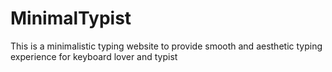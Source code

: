 # MinimalTypist

This is a minimalistic typing website to provide smooth and aesthetic typing experience for keyboard lover and typist
